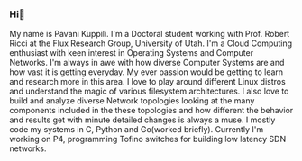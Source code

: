 ### Hi👋

My name is Pavani Kuppili. I'm a Doctoral student working with Prof. Robert Ricci at the Flux Research Group, University of Utah. I'm a Cloud Computing enthusiast with keen interest in Operating Systems and Computer Networks. I'm always in awe with how diverse Computer Systems are and how vast it is getting everyday. My ever passion would be getting to learn and research more in this area. I love to play around different Linux distros and understand the magic of various filesystem architectures. I also love to build and analyze diverse Network topologies looking at the many components included in the these topologies and how different the behavior and results get with minute detailed changes is always a muse. I mostly code my systems in C, Python and Go(worked briefly). Currently I'm working on P4, programming Tofino switches for building low latency SDN networks. 



<!--
**pavanikuppili/pavanikuppili** is a ✨ _special_ ✨ repository because its `README.md` (this file) appears on your GitHub profile.

Here are some ideas to get you started:

- 🔭 I’m currently working on ...
- 🌱 I’m currently learning ...
- 👯 I’m looking to collaborate on ...
- 🤔 I’m looking for help with ...
- 💬 Ask me about ...
- 📫 How to reach me: ...
- 😄 Pronouns: ...
- ⚡ Fun fact: ...
-->
